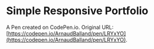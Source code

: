 # Simple Responsive Portfolio

A Pen created on CodePen.io. Original URL: [https://codepen.io/ArnaudBalland/pen/LRYxYO](https://codepen.io/ArnaudBalland/pen/LRYxYO).


